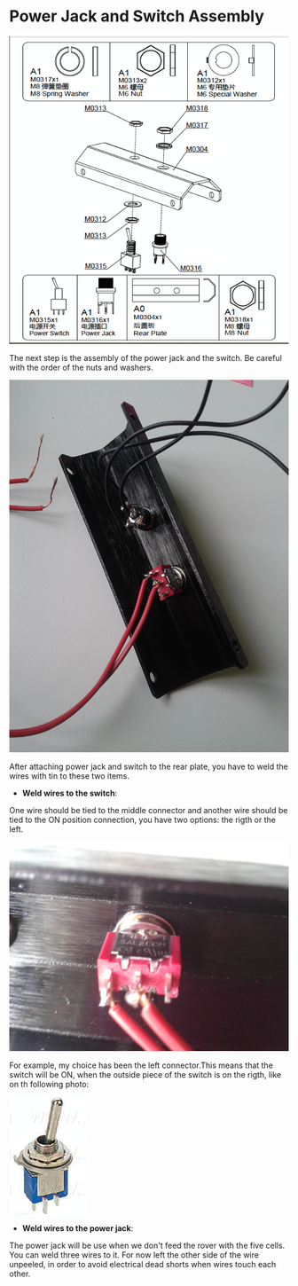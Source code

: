 # Power Jack and Switch Assembly

![power_switch](../img/assembly_img/a_switch.jpg)

The next step is the assembly of the power jack and the switch.
Be careful with the order of the nuts and washers.

![power_switch](../img/assembly_img/a_switch2.jpg)

After attaching power jack and switch to the rear plate, you have to weld the wires with tin to these two items.

- **Weld wires to the switch**:

One wire should be tied to the middle connector and another wire should be tied to the ON position connection, you have two options: the rigth or the left.

![switch](../img/assembly_img/a_switch3.jpg)

For example, my choice has been the left connector.This means that the switch will be ON, when the outside piece of the switch is on the rigth, like on th following photo:

![switch_on](../img/assembly_img/switch_on.jpg)

- **Weld wires to the power jack**:

The power jack will be use when we don't feed the rover with the five cells. You can weld three wires to it. For now left the other side  of the wire unpeeled, in order to avoid electrical dead shorts when wires touch each other.
